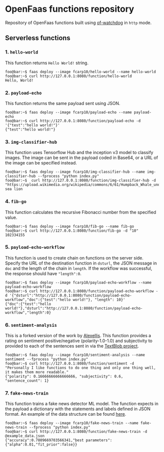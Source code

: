# OpenFaas functions repository

Repository of OpenFaas functions built using [of-watchdog](https://github.com/openfaas/of-watchdog#1-http-modehttp) in `http` mode.

## Serverless functions

### 1. `hello-world`

This function returns `Hello World!` string.

```shell
foo@bar:~$ faas deploy --image fcarp10/hello-world --name hello-world
foo@bar:~$ curl http://127.0.0.1:8080/function/hello-world
Hello, World!
```

### 2. `payload-echo`

This function returns the same payload sent using JSON.

```shell
foo@bar:~$ faas deploy --image fcarp10/payload-echo --name payload-echo
foo@bar:~$ curl http://127.0.0.1:8080/function/payload-echo -d '{"test":"hello world!"}'
{"test":"hello world!"}
```

### 3. `img-classifier-hub`

This function uses Tensorflow Hub and the inception v3 model to classify images.
The image can be sent in the payload coded in Base64, or a URL of the image can
be specified instead.

```shell
foo@bar:~$ faas deploy --image fcarp10/img-classifier-hub --name img-classifier-hub --fprocess "python index.py"
foo@bar:~$  curl http://127.0.0.1:8080/function/img-classifier-hub -d "https://upload.wikimedia.org/wikipedia/commons/6/61/Humpback_Whale_underwater_shot.jpg"
sea lion
```

### 4. `fib-go`

This function calculates the recursive Fibonacci number from the specified value.

```shell
foo@bar:~$ faas deploy --image fcarp10/fib-go --name fib-go
foo@bar:~$ curl http://127.0.0.1:8080/function/fib-go -d "10"
102334155
```

### 5. `payload-echo-workflow`

This function is used to create chain on functions on the server side. Specify
the URL of the destination function in `dsturl`, the JSON message in `doc` and
the length of the chain in `length`. If the workflow was successful, the
response should have `"length":0`.

```shell
foo@bar:~$ faas deploy --image fcarp10/payload-echo-workflow --name payload-echo-workflow
foo@bar:~$ curl http://127.0.0.1:8080/function/payload-echo-workflow -d '{"dsturl":"http://127.0.0.1:8080/function/payload-echo-workflow","doc":{"test":"hello world!"}, "length": 10}'
{"doc":{"test":"hello world!"},"dsturl":"http://127.0.0.1:8080/function/payload-echo-workflow","length":0}
```

### 6. `sentiment-analysis`

This is a forked version of the work by
[Alexellis](https://github.com/openfaas/faas/tree/master/sample-functions/SentimentAnalysis).
This function provides a rating on sentiment positive/negative
(polarity-1.0-1.0) and subjectivity to provided to each of the sentences sent in
via the [TextBlob project](http://textblob.readthedocs.io/en/dev/).

```shell
foo@bar:~$ faas deploy --image fcarp10/sentiment-analysis --name sentiment --fprocess "python index.py"
foo@bar:~$ curl http://127.0.0.1:8080/function/sentiment -d "Personally I like functions to do one thing and only one thing well, it makes them more readable."
{"polarity": 0.16666666666666666, "subjectivity": 0.6, "sentence_count": 1}
```

### 7. `fake-news-train`

This function trains a fake news detector ML model. The function expects in the
payload a dictionary with the statements and labels defined in JSON format. An
example of the data structure can be found
[here](fake-news-train/example_data.json).

```shell
foo@bar:~$ faas deploy --image fcarp10/fake-news-train --name fake-news-train --fprocess "python index.py"
foo@bar:~$ curl http://127.0.0.1:8080/function/fake-news-train -d @example_data.json
{"accuracy":0.7809669703566341,"best parameters":{"alpha":0.01,"fit_prior":false}}
```